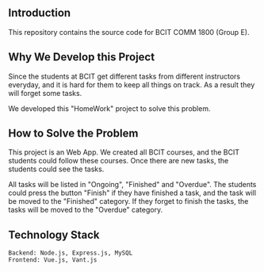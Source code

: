 ## Introduction
This repository contains the source code for BCIT COMM 1800 (Group E).

## Why We Develop this Project
Since the students at BCIT get different tasks from different instructors 
everyday, and it is hard for them to keep all things on track. As a result 
they will forget some tasks.

We developed this "HomeWork" project to solve this problem.

## How to Solve the Problem
This project is an Web App. We created all BCIT courses, and the BCIT
students could follow these courses. Once there are new tasks, the 
students could see the tasks.

All tasks will be listed in "Ongoing", "Finished" and "Overdue". The 
students could press the button "Finish" if they have finished a task, 
and the task will be moved to the "Finished" category. If they forget to 
finish the tasks, the tasks will be moved to the "Overdue" category.

## Technology Stack
```
Backend: Node.js, Express.js, MySQL
Frontend: Vue.js, Vant.js 
```